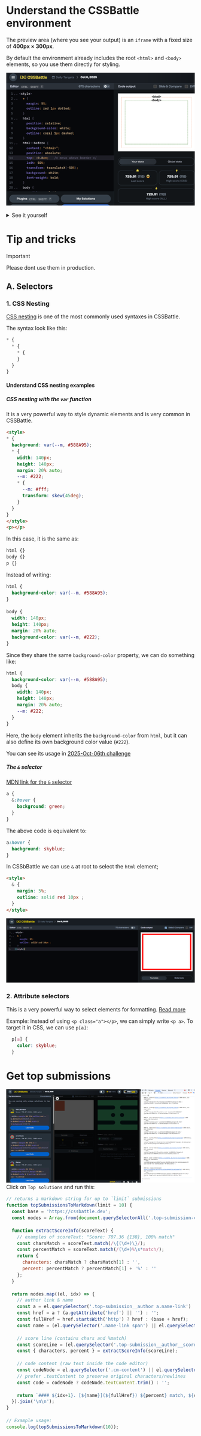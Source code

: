 # Understand the CSSBattle environment

The preview area (where you see your output) is an `iframe` with a fixed size of **400px × 300px**.

By default the environment already includes the root `<html>` and `<body>` elements, so you use them directly for styling.

![alt text](./img/cssbattle-env.png)

<details>
  <summary>See it yourself</summary>
  
  Go to any challenge (for example: [this one](https://cssbattle.dev/play/abNemelD1dcMFPGh7PeU)) and paste the following code:
  
  ```html
  <style>
  * {
    margin: 5%;
    outline: red 1px dotted;
  }
  html {
    position: relative;
    background-color: white;
    outline: coral 1px dashed;
  }
  html::before {
    content: "<html>";
    position: absolute;
    top: -0.8em;   /* move above border */
    left: 50%;
    transform: translateX(-50%);
    background: white;
    font-weight: bold;
  }
  body {
    position: relative;
    background-color: white;
    outline: green 1px dashed;
  }
  body::before {
    content: "<body>";
    position: absolute;
    top: -0.8em;   /* move above border */
    left: 50%;
    transform: translateX(-50%);
    background: white;
    font-weight: bold;
  }
</style>
  ```
  
</details>

# Tip and tricks
> [!IMPORTANT]  
> Please dont use them in production.

## A. Selectors
### 1. CSS Nesting

[CSS nesting](https://developer.mozilla.org/en-US/docs/Web/CSS/CSS_nesting/Using_CSS_nesting) is one of the most commonly used syntaxes in CSSBattle.

The syntax look like this:
```css
* {
  * {
    * {
    }
  }
}
```
#### Understand CSS nesting examples
##### CSS nesting with the `var` function
It is a very powerful way to style dynamic elements and is very common in CSSBattle.

```html
<style>
* {
  background: var(--m, #588A95);
  * {
    width: 140px;
    height: 140px;
    margin: 20% auto;
    --m: #222;
    * {
      --m: #fff;
      transform: skew(45deg);
    }
  }
}
</style>
<p></p>
```

In this case, it is the same as:

```css
html {}
body {}
p {}
```

Instead of writing:

```css
html {
  background-color: var(--m, #588A95);
}

body {
  width: 140px;
  height: 140px;
  margin: 20% auto;
  background-color: var(--m, #222);
}
```

Since they share the same `background-color` property, we can do something like:

```css
html {
  background-color: var(--m, #588A95);
  body {
    width: 140px;
    height: 140px;
    margin: 20% auto;
    --m: #222;
  }
}
```

Here, the `body` element inherits the `background-color` from `html`, but it can also define its own background color value (`#222`).

You can see its usage in [2025-Oct-06th challenge](./2025/Oct/6th.md)

##### The `&` selector
[MDN link for the `&` selector](https://developer.mozilla.org/en-US/docs/Web/CSS/Nesting_selector)

```css
a {
  &:hover {
    background: green;
  }
}
```
The above code is equivalent to:
```css
a:hover {
  background: skyblue;
}
```
In CSSbBattle we can use `&` at root to select the `html` element;
```html
<style>
  & {
    margin: 5%;
    outline: solid red 10px ;
  }
</style>
```
![alt text](./img/the&selector.png)


### 2. Attribute selectors
This is a very powerful way to select elements for formatting.
[Read more](https://developer.mozilla.org/en-US/docs/Web/CSS/Attribute_selectors)

Example:
Instead of using `<p class="a"></p>`, we can simply write `<p a>`.
To target it in CSS, we can use `p[a]`:

```css
  p[a] {
    color: skyblue;
  }
```

# Get top submissions
![alt text](./img/get-top-submissions.png)
Click on `Top solutions` and run this:
```javascript
// returns a markdown string for up to `limit` submissions
function topSubmissionsToMarkdown(limit = 10) {
  const base = 'https://cssbattle.dev';
  const nodes = Array.from(document.querySelectorAll('.top-submission-container')).slice(0, limit);

  function extractScoreInfo(scoreText) {
    // examples of scoreText: "Score: 707.36 {138}, 100% match"
    const charsMatch = scoreText.match(/\{(\d+)\}/);
    const percentMatch = scoreText.match(/(\d+)%\s*match/);
    return {
      characters: charsMatch ? charsMatch[1] : '',
      percent: percentMatch ? percentMatch[1] + '%' : ''
    };
  }

  return nodes.map((el, idx) => {
    // author link & name
    const a = el.querySelector('.top-submission__author a.name-link') || el.querySelector('.top-submission__author a.avatar-link');
    const href = a ? (a.getAttribute('href') || '') : '';
    const fullHref = href.startsWith('http') ? href : (base + href);
    const name = (el.querySelector('.name-link span') || el.querySelector('.top-submission__author a.name-link'))?.textContent?.trim() || (a?.getAttribute('aria-label') || '').replace('@','');

    // score line (contains chars and %match)
    const scoreLine = (el.querySelector('.top-submission__author__score')?.textContent || '').trim();
    const { characters, percent } = extractScoreInfo(scoreLine);

    // code content (raw text inside the code editor)
    const codeNode = el.querySelector('.cm-content') || el.querySelector('.submissions-list__code');
    // prefer .textContent to preserve original characters/newlines
    const code = codeNode ? codeNode.textContent.trim() : '';

    return `#### ${idx+1}. [${name}](${fullHref}) ${percent} match, ${characters} characters\n\`\`\`html\n${code}\n\`\`\``;
  }).join('\n\n');
}

// Example usage:
console.log(topSubmissionsToMarkdown(10));
```
